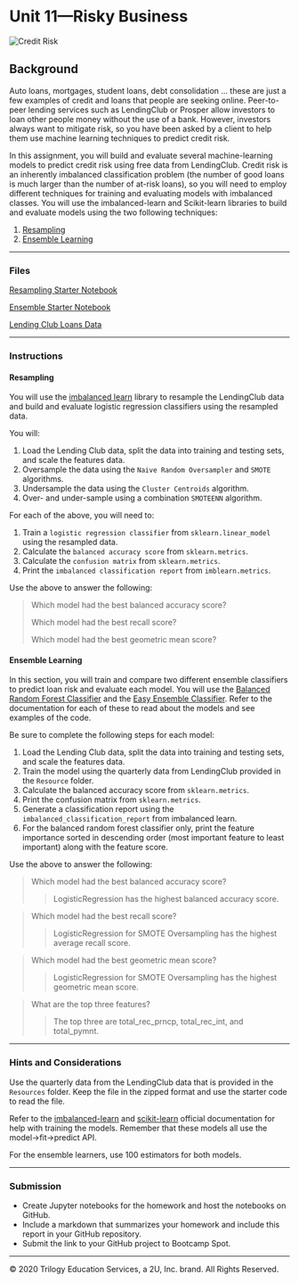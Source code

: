 # Unit 11—Risky Business

![Credit Risk](Images/credit-risk.jpg)

## Background

Auto loans, mortgages, student loans, debt consolidation ... these are just a few examples of credit and loans that people are seeking online. Peer-to-peer lending services such as LendingClub or Prosper allow investors to loan other people money without the use of a bank. However, investors always want to mitigate risk, so you have been asked by a client to help them use machine learning techniques to predict credit risk.

In this assignment, you will build and evaluate several machine-learning models to predict credit risk using free data from LendingClub. Credit risk is an inherently imbalanced classification problem (the number of good loans is much larger than the number of at-risk loans), so you will need to employ different techniques for training and evaluating models with imbalanced classes. You will use the imbalanced-learn and Scikit-learn libraries to build and evaluate models using the two following techniques:

1. [Resampling](#Resampling)
2. [Ensemble Learning](#Ensemble-Learning)

---

### Files

[Resampling Starter Notebook](Starter_Code/credit_risk_resampling.ipynb)

[Ensemble Starter Notebook](Starter_Code/credit_risk_ensemble.ipynb)

[Lending Club Loans Data](Instructions/Resources/LoanStats_2019Q1.csv.zip)

---

### Instructions

#### Resampling

You will use the [imbalanced learn](https://imbalanced-learn.readthedocs.io) library to resample the LendingClub data and build and evaluate logistic regression classifiers using the resampled data.

You will:

1. Load the Lending Club data, split the data into training and testing sets, and scale the features data.
2. Oversample the data using the `Naive Random Oversampler` and `SMOTE` algorithms.
3. Undersample the data using the `Cluster Centroids` algorithm.
4. Over- and under-sample using a combination `SMOTEENN` algorithm.

For each of the above, you will need to:

1. Train a `logistic regression classifier` from `sklearn.linear_model` using the resampled data.
2. Calculate the `balanced accuracy score` from `sklearn.metrics`.
3. Calculate the `confusion matrix` from `sklearn.metrics`.
4. Print the `imbalanced classification report` from `imblearn.metrics`.

Use the above to answer the following:

> Which model had the best balanced accuracy score?
>
> Which model had the best recall score?
>
> Which model had the best geometric mean score?

#### Ensemble Learning

In this section, you will train and compare two different ensemble classifiers to predict loan risk and evaluate each model. You will use the [Balanced Random Forest Classifier](https://imbalanced-learn.readthedocs.io/en/stable/generated/imblearn.ensemble.BalancedRandomForestClassifier.html#imblearn-ensemble-balancedrandomforestclassifier) and the [Easy Ensemble Classifier](https://imbalanced-learn.readthedocs.io/en/stable/generated/imblearn.ensemble.EasyEnsembleClassifier.html#imblearn-ensemble-easyensembleclassifier). Refer to the documentation for each of these to read about the models and see examples of the code.

Be sure to complete the following steps for each model:

1. Load the Lending Club data, split the data into training and testing sets, and scale the features data.
2. Train the model using the quarterly data from LendingClub provided in the `Resource` folder.
3. Calculate the balanced accuracy score from `sklearn.metrics`.
4. Print the confusion matrix from `sklearn.metrics`.
5. Generate a classification report using the `imbalanced_classification_report` from imbalanced learn.
6. For the balanced random forest classifier only, print the feature importance sorted in descending order (most important feature to least important) along with the feature score.

Use the above to answer the following:

> Which model had the best balanced accuracy score?
>> LogisticRegression has the highest balanced accuracy score.

> Which model had the best recall score?
>> LogisticRegression for SMOTE Oversampling has the highest average recall score.

> Which model had the best geometric mean score?
>>LogisticRegression for SMOTE Oversampling has the highest geometric mean score.

> What are the top three features?
>>The top three are total_rec_prncp, total_rec_int, and total_pymnt.
---

### Hints and Considerations

Use the quarterly data from the LendingClub data that is provided in the `Resources` folder. Keep the file in the zipped format and use the starter code to read the file.

Refer to the [imbalanced-learn](https://imbalanced-learn.readthedocs.io/en/stable/) and [scikit-learn](https://scikit-learn.org/stable/) official documentation for help with training the models. Remember that these models all use the model->fit->predict API.

For the ensemble learners, use 100 estimators for both models.

---

### Submission

* Create Jupyter notebooks for the homework and host the notebooks on GitHub.
* Include a markdown that summarizes your homework and include this report in your GitHub repository.
* Submit the link to your GitHub project to Bootcamp Spot.

---

© 2020 Trilogy Education Services, a 2U, Inc. brand. All Rights Reserved.
